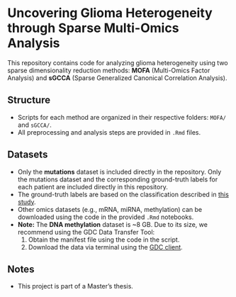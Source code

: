 # Uncovering Glioma Heterogeneity through Sparse Multi-Omics Analysis  

This repository contains code for analyzing glioma heterogeneity using two sparse dimensionality reduction methods: **MOFA** (Multi-Omics Factor Analysis) and **sGCCA** (Sparse Generalized Canonical Correlation Analysis).

## Structure
- Scripts for each method are organized in their respective folders: `MOFA/` and `sGCCA/`.
- All preprocessing and analysis steps are provided in `.Rmd` files.

## Datasets
- Only the **mutations** dataset is included directly in the repository. Only the mutations dataset and the corresponding ground-truth labels for each patient are included directly in this repository.
- The ground-truth labels are based on the classification described in [this study](https://www.biorxiv.org/content/10.1101/2023.02.19.529134v3.full.pdf).
- Other omics datasets (e.g., mRNA, miRNA, methylation) can be downloaded using the code in the provided `.Rmd` notebooks.
- **Note:** The **DNA methylation** dataset is ~8 GB. Due to its size, we recommend using the GDC Data Transfer Tool:
  1. Obtain the manifest file using the code in the script.
  2. Download the data via terminal using the [GDC client](https://gdc.cancer.gov/access-data/gdc-data-transfer-tool).


## Notes
- This project is part of a Master’s thesis.




